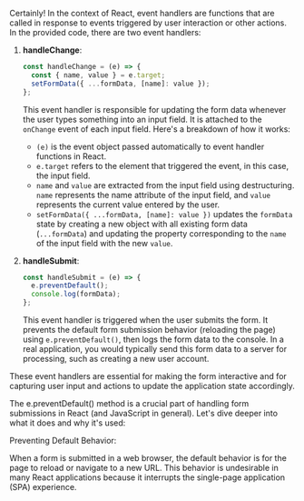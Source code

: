 Certainly! In the context of React, event handlers are functions that are called in response to events triggered by user interaction or other actions. In the provided code, there are two event handlers:

1. **handleChange**:
   ```jsx
   const handleChange = (e) => {
     const { name, value } = e.target;
     setFormData({ ...formData, [name]: value });
   };
   ```
   This event handler is responsible for updating the form data whenever the user types something into an input field. It is attached to the `onChange` event of each input field. Here's a breakdown of how it works:
   - `(e)` is the event object passed automatically to event handler functions in React.
   - `e.target` refers to the element that triggered the event, in this case, the input field.
   - `name` and `value` are extracted from the input field using destructuring. `name` represents the name attribute of the input field, and `value` represents the current value entered by the user.
   - `setFormData({ ...formData, [name]: value })` updates the `formData` state by creating a new object with all existing form data (`...formData`) and updating the property corresponding to the `name` of the input field with the new `value`.

2. **handleSubmit**:
   ```jsx
   const handleSubmit = (e) => {
     e.preventDefault();
     console.log(formData);
   };
   ```
   This event handler is triggered when the user submits the form. It prevents the default form submission behavior (reloading the page) using `e.preventDefault()`, then logs the form data to the console. In a real application, you would typically send this form data to a server for processing, such as creating a new user account.

These event handlers are essential for making the form interactive and for capturing user input and actions to update the application state accordingly.

 The e.preventDefault() method is a crucial part of handling form submissions in React (and JavaScript in general). Let's dive deeper into what it does and why it's used:

Preventing Default Behavior:

When a form is submitted in a web browser, the default behavior is for the page to reload or navigate to a new URL. This behavior is undesirable in many React applications because it interrupts the single-page application (SPA) experience.